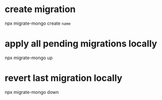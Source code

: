 # create migration

npx migrate-mongo create `name`

# apply all pending migrations locally

npx migrate-mongo up

# revert last migration locally

npx migrate-mongo down
